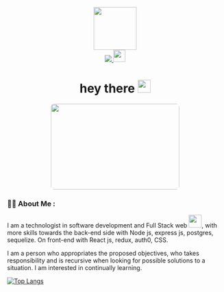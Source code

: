 <div id="header" align="center">
  <img src="https://media.giphy.com/media/M9gbBd9nbDrOTu1Mqx/giphy.gif" width="100"/>
</div>

<div id="badges" align="center">
  <a href="https://www.linkedin.com/in/alejandrocolina-ac/">
      <img src="https://img.shields.io/badge/LinkedIn-blue?logo=linkedin&logoColor=white&style=for-the-badge"/>
    <img src="https://komarev.com/ghpvc/?username=AlejandroColina&style=flat-square&color=blue" height="28px"  alt=""/>
  </a>
</div>

<h1 align="center">
  hey there
  <img src="https://media.giphy.com/media/hvRJCLFzcasrR4ia7z/giphy.gif"  height=30px width=30px/>
</h1>

<div align="center">
  <img width=300px height=200px style="border-radius:8px" src="https://r7q6w9z6.rocketcdn.me/career/wp-content/uploads/2020/03/full-stack-development.gif" />
</div>

### :man_technologist: About Me :

I am a technologist in software development and Full Stack web <img src="https://media.giphy.com/media/WUlplcMpOCEmTGBtBW/giphy.gif" height=30px width=30px>, with more skills towards the back-end side with Node js, express js, postgres, sequelize. On front-end with React js, redux, auth0, CSS.

I am a person who appropriates the proposed objectives, who takes responsibility and is recursive when looking for possible solutions to a situation. I am interested in continually learning.

[![Top Langs](https://github-readme-stats.vercel.app/api/top-langs/?username=AlejandroColina&layout=compact&theme=vision-friendly-dark)](https://github.com/anuraghazra/github-readme-stats)
